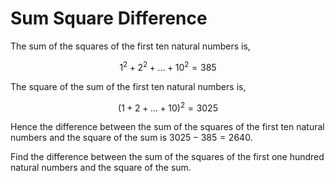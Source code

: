 # Sum Square Difference

The sum of the squares of the first ten natural numbers is,

$$ 1^2 + 2^2 + ... + 10^2 = 385 $$

The square of the sum of the first ten natural numbers is,

$$ (1 + 2 + ... + 10)^2 = 3025 $$

Hence the difference between the sum of the squares of the first ten natural numbers and the square of the sum is $3025 - 385 = 2640$.

Find the difference between the sum of the squares of the first one hundred natural numbers and the square of the sum.